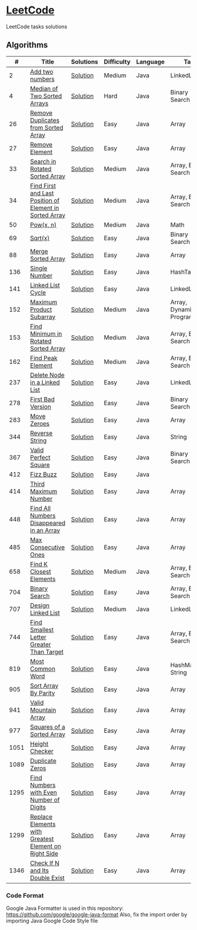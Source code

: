 # [LeetCode](https://leetcode.com/problemset/algorithms/)
LeetCode tasks solutions


## Algorithms

|  #  |      Title       |   Solutions   | Difficulty  | Language | Tag                   
|-----|------------------|---------------|-------------|------------|-------------
|2    |[Add two numbers](https://leetcode.com/problems/add-two-numbers/)|[Solution](../master/src/main/java/com/vojik/solutions/Solution_2.java) |Medium|Java|LinkedList|
|4    |[Median of Two Sorted Arrays](https://leetcode.com/problems/median-of-two-sorted-arrays/)|[Solution](../master/src/main/java/com/vojik/solutions/Solution_4.java) |Hard|Java|Binary Search|
|26   |[Remove Duplicates from Sorted Array](https://leetcode.com/problems/remove-duplicates-from-sorted-array/)|[Solution](../master/src/main/java/com/vojik/solutions/Solution_26.java) |Easy|Java|Array|
|27   |[Remove Element](https://leetcode.com/problems/remove-element/)|[Solution](../master/src/main/java/com/vojik/solutions/Solution_27.java) |Easy|Java|Array|
|33   |[Search in Rotated Sorted Array](https://leetcode.com/problems/search-in-rotated-sorted-array/)|[Solution](../master/src/main/java/com/vojik/solutions/Solution_33.java) |Medium|Java|Array, Binary Search|
|34   |[Find First and Last Position of Element in Sorted Array](https://leetcode.com/problems/find-first-and-last-position-of-element-in-sorted-array/)|[Solution](../master/src/main/java/com/vojik/solutions/Solution_34.java) |Medium|Java|Array, Binary Search|
|50   |[Pow(x, n)](https://leetcode.com/problems/powx-n/)|[Solution](../master/src/main/java/com/vojik/solutions/Solution_50.java) |Medium|Java|Math|
|69   |[Sqrt(x)](https://leetcode.com/problems/sqrtx/)|[Solution](../master/src/main/java/com/vojik/solutions/Solution_69.java) |Easy|Java|Binary Search|
|88   |[Merge Sorted Array](https://leetcode.com/problems/merge-sorted-array/)|[Solution](../master/src/main/java/com/vojik/solutions/Solution_88.java) |Easy|Java|Array|
|136  |[Single Number](https://leetcode.com/problems/single-number/)|[Solution](../master/src/main/java/com/vojik/solutions/Solution_136.java) |Easy|Java|HashTable|
|141  |[Linked List Cycle](https://leetcode.com/problems/linked-list-cycle/)|[Solution](../master/src/main/java/com/vojik/solutions/Solution_141.java) |Easy|Java|LinkedList|
|152  |[Maximum Product Subarray](https://leetcode.com/problems/maximum-product-subarray/)|[Solution](../master/src/main/java/com/vojik/solutions/Solution_152.java) |Medium|Java|Array, Dynamic Programming|
|153  |[Find Minimum in Rotated Sorted Array](https://leetcode.com/problems/find-minimum-in-rotated-sorted-array/)|[Solution](../master/src/main/java/com/vojik/solutions/Solution_153.java) |Medium|Java|Array, Binary Search|
|162  |[Find Peak Element](https://leetcode.com/problems/find-peak-element/)|[Solution](../master/src/main/java/com/vojik/solutions/Solution_162.java) |Medium|Java|Array, Binary Search|
|237  |[Delete Node in a Linked List](https://leetcode.com/problems/delete-node-in-a-linked-list/)|[Solution](../master/src/main/java/com/vojik/solutions/Solution_237.java) |Easy|Java|LinkedList|
|278  |[First Bad Version](https://leetcode.com/problems/first-bad-version/)|[Solution](../master/src/main/java/com/vojik/solutions/Solution_278.java) |Easy|Java|Binary Search|
|283  |[Move Zeroes](https://leetcode.com/problems/move-zeroes/)|[Solution](../master/src/main/java/com/vojik/solutions/Solution_283.java) |Easy|Java|Array|
|344  |[Reverse String](https://leetcode.com/problems/reverse-string/)|[Solution](../master/src/main/java/com/vojik/solutions/Solution_344.java) |Easy|Java|String|
|367  |[Valid Perfect Square](https://leetcode.com/problems/valid-perfect-square/)|[Solution](../master/src/main/java/com/vojik/solutions/Solution_367.java) |Easy|Java|Binary Search|
|412  |[Fizz Buzz](https://leetcode.com/problems/fizz-buzz/)|[Solution](../master/src/main/java/com/vojik/solutions/Solution_412.java) |Easy|Java||
|414  |[Third Maximum Number](https://leetcode.com/problems/third-maximum-number/)|[Solution](../master/src/main/java/com/vojik/solutions/Solution_414.java) |Easy|Java|Array|
|448  |[Find All Numbers Disappeared in an Array](https://leetcode.com/problems/find-all-numbers-disappeared-in-an-array/)|[Solution](../master/src/main/java/com/vojik/solutions/Solution_448.java) |Easy|Java|Array|
|485  |[Max Consecutive Ones](https://leetcode.com/problems/max-consecutive-ones/)|[Solution](../master/src/main/java/com/vojik/solutions/Solution_485.java) |Easy|Java|Array|
|658  |[Find K Closest Elements](https://leetcode.com/problems/find-k-closest-elements/)|[Solution](../master/src/main/java/com/vojik/solutions/Solution_658.java) |Medium|Java|Array, Binary Search|
|704  |[Binary Search](https://leetcode.com/problems/binary-search/)|[Solution](../master/src/main/java/com/vojik/solutions/Solution_704.java) |Easy|Java|Array, Binary Search|
|707  |[Design Linked List](https://leetcode.com/problems/design-linked-list/)|[Solution](../master/src/main/java/com/vojik/solutions/Solution_707.java) |Medium|Java|LinkedList|
|744  |[Find Smallest Letter Greater Than Target](https://leetcode.com/problems/find-smallest-letter-greater-than-target/)|[Solution](../master/src/main/java/com/vojik/solutions/Solution_744.java) |Easy|Java|Array, Binary Search|
|819  |[Most Common Word](https://leetcode.com/problems/most-common-word/)|[Solution](../master/src/main/java/com/vojik/solutions/Solution_819.java) |Easy|Java|HashMap, String|
|905  |[Sort Array By Parity](https://leetcode.com/problems/sort-array-by-parity/)|[Solution](../master/src/main/java/com/vojik/solutions/Solution_905.java) |Easy|Java|Array|
|941  |[Valid Mountain Array](https://leetcode.com/problems/valid-mountain-array/)|[Solution](../master/src/main/java/com/vojik/solutions/Solution_941.java) |Easy|Java|Array|
|977  |[Squares of a Sorted Array](https://leetcode.com/problems/squares-of-a-sorted-array/)|[Solution](../master/src/main/java/com/vojik/solutions/Solution_977.java) |Easy|Java|Array|
|1051 |[Height Checker](https://leetcode.com/problems/height-checker/)|[Solution](../master/src/main/java/com/vojik/solutions/Solution_1051.java) |Easy|Java|Array|
|1089 |[Duplicate Zeros](https://leetcode.com/problems/duplicate-zeros/)|[Solution](../master/src/main/java/com/vojik/solutions/Solution_1089.java) |Easy|Java|Array|
|1295 |[Find Numbers with Even Number of Digits](https://leetcode.com/problems/find-numbers-with-even-number-of-digits/)|[Solution](../master/src/main/java/com/vojik/solutions/Solution_1295.java) |Easy|Java|Array|
|1299 |[Replace Elements with Greatest Element on Right Side](https://leetcode.com/problems/replace-elements-with-greatest-element-on-right-side/)|[Solution](../master/src/main/java/com/vojik/solutions/Solution_1299.java) |Easy|Java|Array|
|1346 |[Check If N and Its Double Exist](https://leetcode.com/problems/check-if-n-and-its-double-exist/)|[Solution](../master/src/main/java/com/vojik/solutions/Solution_1346.java) |Easy|Java|Array|


### Code Format

Google Java Formatter is used in this repository: https://github.com/google/google-java-format
Also, fix the import order by importing Java Google Code Style file